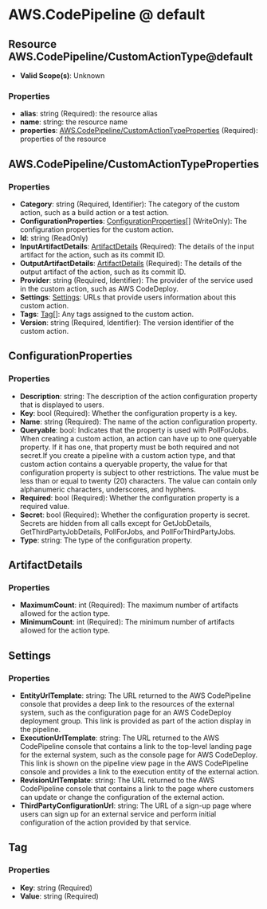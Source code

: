 # AWS.CodePipeline @ default

## Resource AWS.CodePipeline/CustomActionType@default
* **Valid Scope(s)**: Unknown
### Properties
* **alias**: string (Required): the resource alias
* **name**: string: the resource name
* **properties**: [AWS.CodePipeline/CustomActionTypeProperties](#awscodepipelinecustomactiontypeproperties) (Required): properties of the resource

## AWS.CodePipeline/CustomActionTypeProperties
### Properties
* **Category**: string (Required, Identifier): The category of the custom action, such as a build action or a test action.
* **ConfigurationProperties**: [ConfigurationProperties](#configurationproperties)[] (WriteOnly): The configuration properties for the custom action.
* **Id**: string (ReadOnly)
* **InputArtifactDetails**: [ArtifactDetails](#artifactdetails) (Required): The details of the input artifact for the action, such as its commit ID.
* **OutputArtifactDetails**: [ArtifactDetails](#artifactdetails) (Required): The details of the output artifact of the action, such as its commit ID.
* **Provider**: string (Required, Identifier): The provider of the service used in the custom action, such as AWS CodeDeploy.
* **Settings**: [Settings](#settings): URLs that provide users information about this custom action.
* **Tags**: [Tag](#tag)[]: Any tags assigned to the custom action.
* **Version**: string (Required, Identifier): The version identifier of the custom action.

## ConfigurationProperties
### Properties
* **Description**: string: The description of the action configuration property that is displayed to users. 
* **Key**: bool (Required): Whether the configuration property is a key.
* **Name**: string (Required): The name of the action configuration property.
* **Queryable**: bool: Indicates that the property is used with PollForJobs. When creating a custom action, an action can have up to one queryable property. If it has one, that property must be both required and not secret.If you create a pipeline with a custom action type, and that custom action contains a queryable property, the value for that configuration property is subject to other restrictions. The value must be less than or equal to twenty (20) characters. The value can contain only alphanumeric characters, underscores, and hyphens. 
* **Required**: bool (Required): Whether the configuration property is a required value.
* **Secret**: bool (Required): Whether the configuration property is secret. Secrets are hidden from all calls except for GetJobDetails, GetThirdPartyJobDetails, PollForJobs, and PollForThirdPartyJobs.
* **Type**: string: The type of the configuration property.

## ArtifactDetails
### Properties
* **MaximumCount**: int (Required): The maximum number of artifacts allowed for the action type.
* **MinimumCount**: int (Required): The minimum number of artifacts allowed for the action type.

## Settings
### Properties
* **EntityUrlTemplate**: string: The URL returned to the AWS CodePipeline console that provides a deep link to the resources of the external system, such as the configuration page for an AWS CodeDeploy deployment group. This link is provided as part of the action display in the pipeline. 
* **ExecutionUrlTemplate**: string: The URL returned to the AWS CodePipeline console that contains a link to the top-level landing page for the external system, such as the console page for AWS CodeDeploy. This link is shown on the pipeline view page in the AWS CodePipeline console and provides a link to the execution entity of the external action. 
* **RevisionUrlTemplate**: string: The URL returned to the AWS CodePipeline console that contains a link to the page where customers can update or change the configuration of the external action. 
* **ThirdPartyConfigurationUrl**: string: The URL of a sign-up page where users can sign up for an external service and perform initial configuration of the action provided by that service.

## Tag
### Properties
* **Key**: string (Required)
* **Value**: string (Required)

